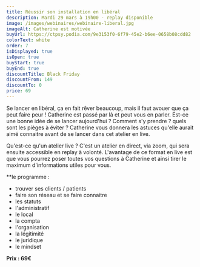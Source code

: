```yaml
---
title: Réussir son installation en libéral
description: Mardi 29 mars à 19h00 - replay disponible
image: /images/webinaires/webinaire-liberal.jpg
imageAlt: Catherine est motivée
buyUrl: https://ctpsy.podia.com/9e3153f0-6f79-45e2-b6ee-0658b08cdd82
colorText: white
order: 7
isDisplayed: true
isOpen: true
buyStart: true
buyEnd: true
discountTitle: Black Friday
discountFrom: 149
discountTo: 0
price: 69
---
```


Se lancer en libéral, ça en fait rêver beaucoup, mais il faut avouer que ça peut faire peur ! Catherine est passé par là et peut vous en parler. Est-ce une bonne idée de se lancer aujourd'hui ? Comment s'y prendre ? quels sont les pièges à éviter ? Catherine vous donnera les astuces qu'elle aurait aimé connaitre avant de se lancer dans cet atelier en live.

Qu'est-ce qu'un atelier live ? C'est un atelier en direct, via zoom, qui sera ensuite accessible en replay à volonté. L'avantage de ce format en live est que vous pourrez poser toutes vos questions à Catherine et ainsi tirer le maximum d'informations utiles pour vous.

\*\*le programme :

- trouver ses clients / patients
- faire son réseau et se faire connaitre
- les statuts
- l'administratif
- le local
- la compta
- l'organisation
- la légitimité
- le juridique
- le mindset

**Prix : 69€**

